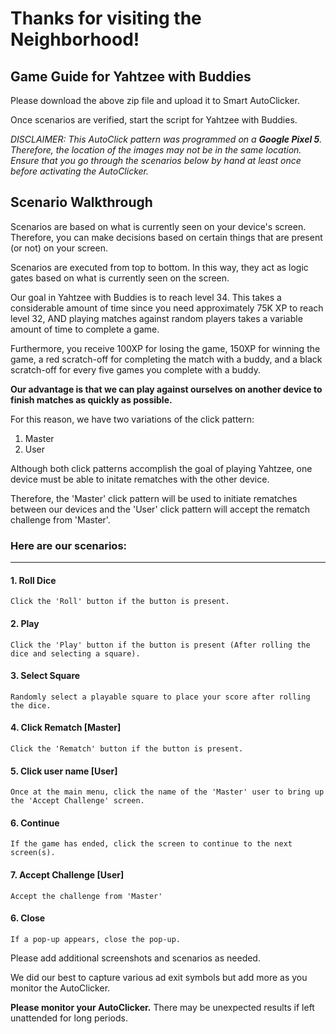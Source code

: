 # Thanks for visiting the Neighborhood!

## Game Guide for Yahtzee with Buddies

Please download the above zip file and upload it to Smart AutoClicker.

Once scenarios are verified, start the script for Yahtzee with Buddies.

_DISCLAIMER: This AutoClick pattern was programmed on a **Google Pixel 5**.
Therefore, the location of the images may not be in the same location. 
Ensure that you go through the scenarios below by hand at least once before activating the AutoClicker._

## Scenario Walkthrough

Scenarios are based on what is currently seen on your device's screen. Therefore, you can make decisions based on certain things that are present (or not) on your screen.

Scenarios are executed from top to bottom. In this way, they act as logic gates based on what is currently seen on the screen.

Our goal in Yahtzee with Buddies is to reach level 34. This takes a considerable amount of time since you need approximately 75K XP to reach level 32, AND playing matches against random players takes a variable amount of time to complete a game. 

Furthermore, you receive 100XP for losing the game, 150XP for winning the game, a red scratch-off for completing the match with a buddy, and a black scratch-off for every five games you complete with a buddy.

**Our advantage is that we can play against ourselves on another device to finish matches as quickly as possible.**

For this reason, we have two variations of the click pattern:
1. Master
2. User

Although both click patterns accomplish the goal of playing Yahtzee, one device must be able to initate rematches with the other device.

Therefore, the 'Master' click pattern will be used to initiate rematches between our devices and the 'User' click pattern will accept the rematch challenge from 'Master'.

### Here are our scenarios:

---

#### 1. Roll Dice
    Click the 'Roll' button if the button is present.

#### 2. Play
    Click the 'Play' button if the button is present (After rolling the dice and selecting a square).

#### 3. Select Square
    Randomly select a playable square to place your score after rolling the dice.

#### 4. Click Rematch [Master]
    Click the 'Rematch' button if the button is present.

#### 5. Click user name [User]
    Once at the main menu, click the name of the 'Master' user to bring up the 'Accept Challenge' screen.

#### 6. Continue
    If the game has ended, click the screen to continue to the next screen(s).

#### 7. Accept Challenge [User]
    Accept the challenge from 'Master'
    
#### 6. Close
    If a pop-up appears, close the pop-up.
        

Please add additional screenshots and scenarios as needed.

We did our best to capture various ad exit symbols but add more as you monitor the AutoClicker.

**Please monitor your AutoClicker.** There may be unexpected results if left unattended for long periods. 
